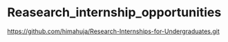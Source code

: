 # Reasearch_internship_opportunities
https://github.com/himahuja/Research-Internships-for-Undergraduates.git
